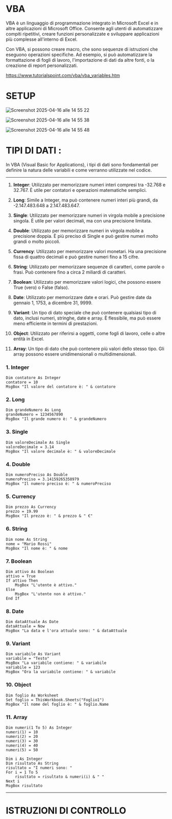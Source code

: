 # VBA 


VBA è un linguaggio di programmazione integrato in Microsoft Excel e in altre applicazioni di Microsoft Office. 
Consente agli utenti di automatizzare compiti ripetitivi, creare funzioni personalizzate e sviluppare applicazioni più complesse all'interno di Excel.

Con VBA, si possono creare macro, che sono sequenze di istruzioni che eseguono operazioni specifiche. 
Ad esempio, si può automatizzare la formattazione di fogli di lavoro, l'importazione di dati da altre fonti, o la creazione di report personalizzati. 


https://www.tutorialspoint.com/vba/vba_variables.htm

# SETUP 

![Screenshot 2025-04-16 alle 14 55 22](https://github.com/user-attachments/assets/c181a2f9-77f2-4da5-b071-649cc9e74a32)


![Screenshot 2025-04-16 alle 14 55 38](https://github.com/user-attachments/assets/97a9843c-3e5a-4b43-bb20-be1f39e7cf0d)


![Screenshot 2025-04-16 alle 14 55 48](https://github.com/user-attachments/assets/047f17e8-2779-4e05-833b-b509950b79ff)


# TIPI DI DATI :


In VBA (Visual Basic for Applications), i tipi di dati sono fondamentali per definire la natura delle variabili e come verranno utilizzate nel codice. 


_______________________


1. **Integer**: Utilizzato per memorizzare numeri interi compresi tra -32.768 e 32.767. È utile per contatori e operazioni matematiche semplici.

2. **Long**: Simile a Integer, ma può contenere numeri interi più grandi, da -2.147.483.648 a 2.147.483.647.

3. **Single**: Utilizzato per memorizzare numeri in virgola mobile a precisione singola. È utile per valori decimali, ma con una precisione limitata.

4. **Double**: Utilizzato per memorizzare numeri in virgola mobile a precisione doppia. È più preciso di Single e può gestire numeri molto grandi o molto piccoli.

5. **Currency**: Utilizzato per memorizzare valori monetari. Ha una precisione fissa di quattro decimali e può gestire numeri fino a 15 cifre.

6. **String**: Utilizzato per memorizzare sequenze di caratteri, come parole o frasi. Può contenere fino a circa 2 miliardi di caratteri.

7. **Boolean**: Utilizzato per memorizzare valori logici, che possono essere True (vero) o False (falso).

8. **Date**: Utilizzato per memorizzare date e orari. Può gestire date da gennaio 1, 1753, a dicembre 31, 9999.

9. **Variant**: Un tipo di dato speciale che può contenere qualsiasi tipo di dato, inclusi numeri, stringhe, date e array. È flessibile, ma può essere meno efficiente in termini di prestazioni.

10. **Object**: Utilizzato per riferirsi a oggetti, come fogli di lavoro, celle o altre entità in Excel.

11. **Array**: Un tipo di dato che può contenere più valori dello stesso tipo. Gli array possono essere unidimensionali o multidimensionali.





### 1. **Integer**
```vba
Dim contatore As Integer
contatore = 10
MsgBox "Il valore del contatore è: " & contatore
```

### 2. **Long**
```vba
Dim grandeNumero As Long
grandeNumero = 1234567890
MsgBox "Il grande numero è: " & grandeNumero
```

### 3. **Single**
```vba
Dim valoreDecimale As Single
valoreDecimale = 3.14
MsgBox "Il valore decimale è: " & valoreDecimale
```

### 4. **Double**
```vba
Dim numeroPreciso As Double
numeroPreciso = 3.14159265358979
MsgBox "Il numero preciso è: " & numeroPreciso
```

### 5. **Currency**
```vba
Dim prezzo As Currency
prezzo = 19.99
MsgBox "Il prezzo è: " & prezzo & " €"
```

### 6. **String**
```vba
Dim nome As String
nome = "Mario Rossi"
MsgBox "Il nome è: " & nome
```

### 7. **Boolean**
```vba
Dim attivo As Boolean
attivo = True
If attivo Then
    MsgBox "L'utente è attivo."
Else
    MsgBox "L'utente non è attivo."
End If
```

### 8. **Date**
```vba
Dim dataAttuale As Date
dataAttuale = Now
MsgBox "La data e l'ora attuale sono: " & dataAttuale
```

### 9. **Variant**
```vba
Dim variabile As Variant
variabile = "Testo"
MsgBox "La variabile contiene: " & variabile
variabile = 123
MsgBox "Ora la variabile contiene: " & variabile
```

### 10. **Object**
```vba
Dim foglio As Worksheet
Set foglio = ThisWorkbook.Sheets("Foglio1")
MsgBox "Il nome del foglio è: " & foglio.Name
```

### 11. **Array**
```vba
Dim numeri(1 To 5) As Integer
numeri(1) = 10
numeri(2) = 20
numeri(3) = 30
numeri(4) = 40
numeri(5) = 50

Dim i As Integer
Dim risultato As String
risultato = "I numeri sono: "
For i = 1 To 5
    risultato = risultato & numeri(i) & " "
Next i
MsgBox risultato
```





_______________________




# ISTRUZIONI DI CONTROLLO 


